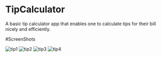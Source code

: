 # TipCalculator
A basic tip calculator app that enables one to calculate tips for their bill nicely and efficiently.

#ScreenShots

![tip1](https://user-images.githubusercontent.com/61253347/98445859-61e20200-211a-11eb-8234-9439cf25f282.png)
![tip2](https://user-images.githubusercontent.com/61253347/98446988-d9fff600-2121-11eb-9662-622930d7cff7.png)
![tip3](https://user-images.githubusercontent.com/61253347/98446995-dff5d700-2121-11eb-8226-4536942b598d.png)
![tip4](https://user-images.githubusercontent.com/61253347/98446998-e3895e00-2121-11eb-9657-53e9473f1bb6.png)

